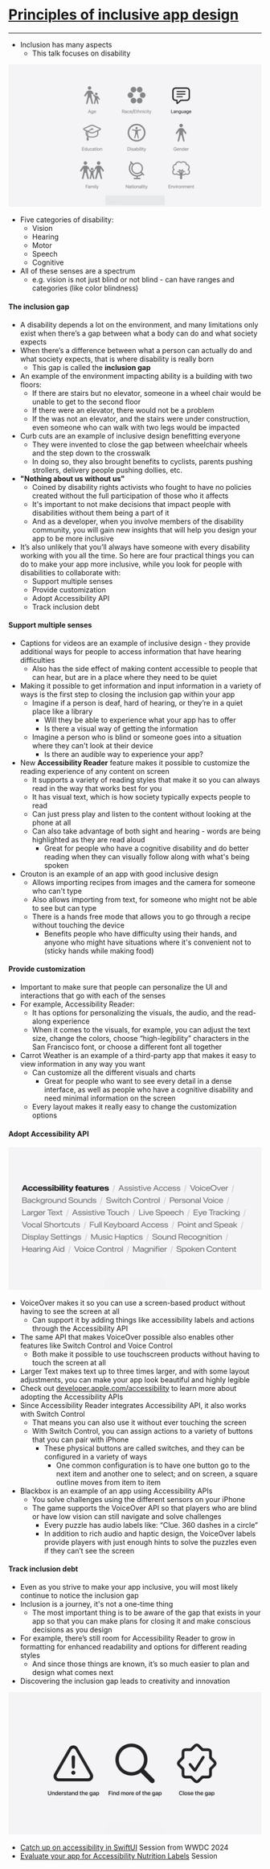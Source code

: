 # [**Principles of inclusive app design**](https://developer.apple.com/videos/play/wwdc2025/316)

---

* Inclusion has many aspects
    * This talk focuses on disability

![Inclusion](./images/inclusive/inclusion.png)

* Five categories of disability:
    * Vision
    * Hearing
    * Motor
    * Speech
    * Cognitive
* All of these senses are a spectrum
    * e.g. vision is not just blind or not blind - can have ranges and categories (like color blindness)

#### The inclusion gap

* A disability depends a lot on the environment, and many limitations only exist when there’s a gap between what a body can do and what society expects
* When there’s a difference between what a person can actually do and what society expects, that is where disability is really born
    * This gap is called the **inclusion gap**
* An example of the environment impacting ability is a building with two floors:
    * If there are stairs but no elevator, someone in a wheel chair would be unable to get to the second floor
    * If there were an elevator, there would not be a problem
    * If the was not an elevator, and the stairs were under construction, even someone who can walk with two legs would be impacted
* Curb cuts are an example of inclusive design benefitting everyone
    * They were invented to close the gap between wheelchair wheels and the step down to the crosswalk
    * In doing so, they also brought benefits to cyclists, parents pushing strollers, delivery people pushing dollies, etc.
* **"Nothing about us without us"**
    * Coined by disability rights activists who fought to have no policies created without the full participation of those who it affects
    * It's important to not make decisions that impact people with disabilities without them being a part of it
    * And as a developer, when you involve members of the disability community, you will gain new insights that will help you design your app to be more inclusive
* It’s also unlikely that you’ll always have someone with every disability working with you all the time. So here are four practical things you can do to make your app more inclusive, while you look for people with disabilities to collaborate with:
    * Support multiple senses
    * Provide customization
    * Adopt Accessibility API
    * Track inclusion debt

#### Support multiple senses

* Captions for videos are an example of inclusive design - they provide additional ways for people to access information that have hearing difficulties
    * Also has the side effect of making content accessible to people that can hear, but are in a place where they need to be quiet
* Making it possible to get information and input information in a variety of ways is the first step to closing the inclusion gap within your app
    * Imagine if a person is deaf, hard of hearing, or they’re in a quiet place like a library
        * Will they be able to experience what your app has to offer
        * Is there a visual way of getting the information
    * Imagine a person who is blind or someone goes into a situation where they can't look at their device
        * Is there an audible way to experience your app?
* New **Accessibility Reader** feature makes it possible to customize the reading experience of any content on screen
    * It supports a variety of reading styles that make it so you can always read in the way that works best for you
    * It has visual text, which is how society typically expects people to read
    * Can just press play and listen to the content without looking at the phone at all
    * Can also take advantage of both sight and hearing - words are being highlighted as they are read aloud
        * Great for people who have a cognitive disability and do better reading when they can visually follow along with what's being spoken
* Crouton is an example of an app with good inclusive design
    * Allows importing recipes from images and the camera for someone who can't type
    * Also allows importing from text, for someone who might not be able to see but can type
    * There is a hands free mode that allows you to go through a recipe without touching the device
        * Benefits people who have difficulty using their hands, and anyone who might have situations where it's convenient not to (sticky hands while making food)

#### Provide customization

* Important to make sure that people can personalize the UI and interactions that go with each of the senses
* For example, Accessibility Reader:
    * It has options for personalizing the visuals, the audio, and the read-along experience
    * When it comes to the visuals, for example, you can adjust the text size, change the colors, choose “high-legibility” characters in the San Francisco font, or choose a different font all together
* Carrot Weather is an example of a third-party app that makes it easy to view information in any way you want
    * Can customize all the different visuals and charts
        * Great for people who want to see every detail in a dense interface, as well as people who have a cognitive disability and need minimal information on the screen
    * Every layout makes it really easy to change the customization options

#### Adopt Accessibility API

![Accessibility Features](./images/inclusive/features.png)

* VoiceOver makes it so you can use a screen-based product without having to see the screen at all
    * Can support it by adding things like accessibility labels and actions through the Accessibility API
* The same API that makes VoiceOver possible also enables other features like Switch Control and Voice Control
    * Both make it possible to use touchscreen products without having to touch the screen at all
* Larger Text makes text up to three times larger, and with some layout adjustments, you can make your app look beautiful and highly legible
* Check out [developer.apple.com/accessibility](developer.apple.com/accessibility) to learn more about adopting the Accessibility APIs
* Since Accessibility Reader integrates Accessibility API, it also works with Switch Control
    * That means you can also use it without ever touching the screen
    * With Switch Control, you can assign actions to a variety of buttons that you can pair with iPhone
        * These physical buttons are called switches, and they can be configured in a variety of ways
            * One common configuration is to have one button go to the next item and another one to select; and on screen, a square outline moves from item to item
* Blackbox is an example of an app using Accessibility APIs
    * You solve challenges using the different sensors on your iPhone
    * The game supports the VoiceOver API so that players who are blind or have low vision can still navigate and solve challenges
        * Every puzzle has audio labels like: “Clue. 360 dashes in a circle”
        * In addition to rich audio and haptic design, the VoiceOver labels provide players with just enough hints to solve the puzzles even if they can’t see the screen

#### Track inclusion debt

* Even as you strive to make your app inclusive, you will most likely continue to notice the inclusion gap
* Inclusion is a journey, it's not a one-time thing
    * The most important thing is to be aware of the gap that exists in your app so that you can make plans for closing it and make conscious decisions as you design
* For example, there’s still room for Accessibility Reader to grow in formatting for enhanced readability and options for different reading styles
    * And since those things are known, it’s so much easier to plan and design what comes next
* Discovering the inclusion gap leads to creativity and innovation

![Closing the Gap](./images/inclusive/gap.png)

* [Catch up on accessibility in SwiftUI](../2024/Catch%20up%20on%20accessibility%20in%20SwiftUI.md) Session from WWDC 2024
* [Evaluate your app for Accessibility Nutrition Labels](https://developer.apple.com/videos/play/wwdc2025/224) Session
